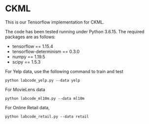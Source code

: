 # CKML
This is our Tensorflow implementation for CKML.

The code has been tested running under Python 3.6.15. The required packages are as follows:
- tensorflow == 1.15.4
- tensorflow-determinism == 0.3.0
- numpy == 1.19.5
- scipy == 1.5.3


For Yelp data, use the following command to train and test
```
python labcode_yelp.py --data yelp
```

For MovieLens data
```
python labcode_ml10m.py --data ml10m
```


For Online Retail data, 
```
python labcode_retail.py --data retail
```
